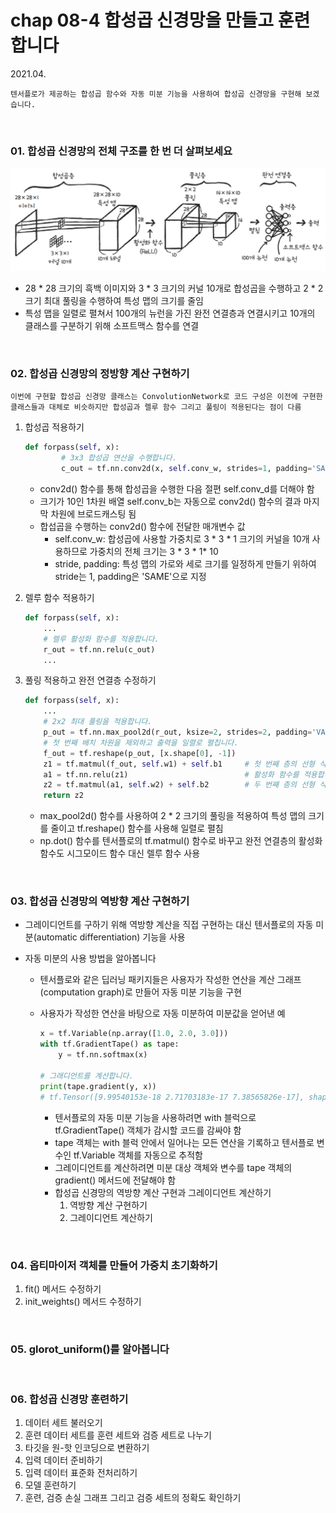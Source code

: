 # chap 08-4 합성곱 신경망을 만들고 훈련합니다

2021.04.

`텐서플로가 제공하는 합성곱 함수와 자동 미분 기능을 사용하여 합성곱 신경망을 구현해 보겠습니다.`

<br>

### 01. 합성곱 신경망의 전체 구조를 한 번 더 살펴보세요

<img src="https://github.com/hyunmin0317/DeepLearning_Study/blob/master/chap08/section4/image01.PNG?raw=true" alt="image01.PNG" style="zoom:67%;" />

* 28 * 28 크기의 흑백 이미지와 3 * 3 크기의 커널 10개로 합성곱을 수행하고 2 * 2 크기 최대 풀링을 수행하여 특성 맵의 크기를 줄임
* 특성 맵을 일렬로 펼쳐서 100개의 뉴런을 가진 완전 연결층과 연결시키고 10개의 클래스를 구분하기 위해 소프트맥스 함수를 연결

<br>

### 02. 합성곱 신경망의 정방향 계산 구현하기

`이번에 구현할 합성곱 신경망 클래스는 ConvolutionNetwork로 코드 구성은 이전에 구현한 클래스들과 대체로 비슷하지만 합성곱과 렐루 함수 그리고 풀링이 적용된다는 점이 다름`

1. 합성곱 적용하기

   ```python
   def forpass(self, x):
           # 3x3 합성곱 연산을 수행합니다.
           c_out = tf.nn.conv2d(x, self.conv_w, strides=1, padding='SAME') + self.conv_b
   ```

   * conv2d() 함수를 통해 합성곱을 수행한 다음 절편 self.conv_d를 더해야 함
   * 크기가 10인 1차원 배열 self.conv_b는 자동으로 conv2d() 함수의 결과 마지막 차원에 브로드캐스팅 됨
   * 합섭곱을 수행하는 conv2d() 함수에 전달한 매개변수 값
     * self.conv_w: 합성곱에 사용할 가중치로 3 * 3 * 1 크기의 커널을 10개 사용하므로 가중치의 전체 크기는 3 * 3 * 1* 10
     * stride, padding: 특성 맵의 가로와 세로 크기를 일정하게 만들기 위하여 stride는 1, padding은 'SAME'으로 지정

2. 렐루 함수 적용하기

   ```python
   def forpass(self, x):
       ...
       # 렐루 활성화 함수를 적용합니다.
       r_out = tf.nn.relu(c_out)
       ...
   ```

3. 풀링 적용하고 완전 연결층 수정하기

   ```python
   def forpass(self, x):
       ...
       # 2x2 최대 풀링을 적용합니다.
       p_out = tf.nn.max_pool2d(r_out, ksize=2, strides=2, padding='VALID')
       # 첫 번째 배치 차원을 제외하고 출력을 일렬로 펼칩니다.
       f_out = tf.reshape(p_out, [x.shape[0], -1])
       z1 = tf.matmul(f_out, self.w1) + self.b1     # 첫 번째 층의 선형 식을 계산합니다
       a1 = tf.nn.relu(z1)                          # 활성화 함수를 적용합니다
       z2 = tf.matmul(a1, self.w2) + self.b2        # 두 번째 층의 선형 식을 계산합니다.
       return z2
   ```

   * max_pool2d() 함수를 사용하여 2 * 2 크기의 풀링을 적용하여 특성 맵의 크기를 줄이고 tf.reshape() 함수를 사용해 일렬로 펼침
   * np.dot() 함수를 텐서플로의 tf.matmul() 함수로 바꾸고 완전 연결층의 활성화 함수도 시그모이드 함수 대신 렐루 함수 사용

<br>

### 03. 합성곱 신경망의 역방향 계산 구현하기

* 그레이디언트를 구하기 위해 역방향 계산을 직접 구현하는 대신 텐서플로의 자동 미분(automatic differentiation) 기능을 사용

* 자동 미분의 사용 방법을 알아봅니다

  * 텐서플로와 같은 딥러닝 패키지들은 사용자가 작성한 연산을 계산 그래프(computation graph)로 만들어 자동 미분 기능을 구현

  * 사용자가 작성한 연산을 바탕으로 자동 미분하여 미분값을 얻어낸 예

    ```python
    x = tf.Variable(np.array([1.0, 2.0, 3.0]))
    with tf.GradientTape() as tape:
        y = tf.nn.softmax(x)
    
    # 그래디언트를 계산합니다.
    print(tape.gradient(y, x))
    # tf.Tensor([9.99540153e-18 2.71703183e-17 7.38565826e-17], shape=(3,), dtype=float64)
    ```

    * 텐서플로의 자동 미분 기능을 사용하려면 with 블럭으로 tf.GradientTape() 객체가 감시할 코드를 감싸야 함
    * tape 객체는 with 블럭 안에서 일어나는 모든 연산을 기록하고 텐서플로 변수인 tf.Variable 객체를 자동으로 추적함
    * 그레이디언트를 계산하려면 미분 대상 객체와 변수를 tape 객체의 gradient() 메서드에 전달해야 함
    * 합성곱 신경망의 역방향 계산 구현과 그레이디언트 계산하기
      1. 역방향 계산 구현하기
      2. 그레이디언트 계산하기

<br>

### 04. 옵티마이저 객체를 만들어 가중치 초기화하기

1. fit() 메서드 수정하기
2. init_weights() 메서드 수정하기

<br>

### 05. glorot_uniform()를 알아봅니다

<br>

### 06. 합성곱 신경망 훈련하기

1. 데이터 세트 불러오기
2. 훈련 데이터 세트를 훈련 세트와 검증 세트로 나누기
3. 타깃을 원-핫 인코딩으로 변환하기
4. 입력 데이터 준비하기
5. 입력 데이터 표준화 전처리하기
6. 모델 훈련하기
7. 훈련, 검증 손실 그래프 그리고 검증 세트의 정확도 확인하기